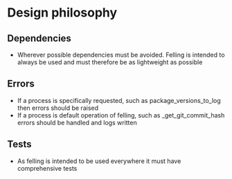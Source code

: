 # Design philosophy

## Dependencies
*   Wherever possible dependencies must be avoided. Felling is intended to always be used and must therefore be as lightweight as possible

## Errors
*   If a process is specifically requested, such as package_versions_to_log then errors should be raised
*   If a process is default operation of felling, such as _get_git_commit_hash errors should be handled and logs written

## Tests
*   As felling is intended to be used everywhere it must have comprehensive tests
